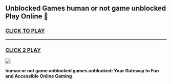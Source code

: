
## Unblocked Games human or not game unblocked Play Online 👋
<h3>
<a href="https://news.freeplayer.one?title=human_or_not_game_unblocked&ref=17F">CLICK TO PLAY</a></h3>
<hr>

<h3>
<a href="https://news.freeplayer.one?title=human_or_not_game_unblocked&ref=17F">CLICK 2 PLAY</a>
  
</h3>

<a href="https://news.freeplayer.one?title=human_or_not_game_unblocked&ref=17F/"><img src="https://clearcache.store/games.png"></a>


**human or not game unblocked games unblocked: Your Gateway to Fun and Accessible Online Gaming**
